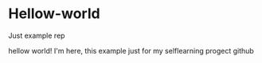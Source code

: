 # Hellow-world
Just example rep

hellow world!
I'm here, this example just for my selflearning progect github
